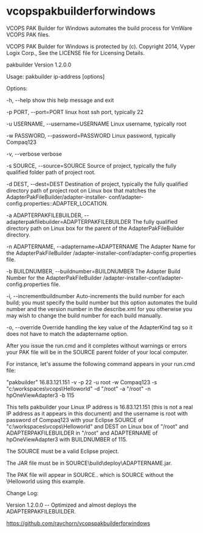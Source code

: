 vcopspakbuilderforwindows
=========================

VCOPS PAK Builder for Windows automates the build process for VmWare VCOPS PAK files.

VCOPS PAK Builder for Windows is protected by (c). Copyright 2014, Vyper Logix Corp., See the LICENSE file for Licensing Details.

pakbuilder Version 1.2.0.0

Usage: pakbuilder ip-address [options]

Options:

  -h, --help            show this help message and exit
  
  -p PORT, --port=PORT  linux host ssh port, typically 22

  -u USERNAME, --username=USERNAME
                        Linux username, typically root

  -w PASSWORD, --password=PASSWORD
                        Linux password, typically Compaq123

  -v, --verbose         verbose

  -s SOURCE, --source=SOURCE
                        Source of project, typically the fully qualified
                        folder path of project root.

  -d DEST, --dest=DEST  Destination of project, typically the fully qualified
                        directory path of project root on Linux box that
                        matches the AdapterPakFileBuilder/adapter-installer-
                        conf/adapter-config.properties::ADAPTER_LOCATION.

  -a ADAPTERPAKFILEBUILDER, --adapterpakfilebuilder=ADAPTERPAKFILEBUILDER
                        The fully qualified directory path on Linux box for
                        the parent of the AdapterPakFileBuilder directory.

  -n ADAPTERNAME, --adaptername=ADAPTERNAME
                        The Adapter Name for the AdapterPakFileBuilder
                        /adapter-installer-conf/adapter-config.properties
                        file.

  -b BUILDNUMBER, --buildnumber=BUILDNUMBER
                        The Adapter Build Number for the AdapterPakFileBuilder
                        /adapter-installer-conf/adapter-config.properties
                        file.

  -i, --incrementbuildnumber
                        Auto-increments the build number for each build; you
                        must specify the build number but this option
                        automates the build number and the version number in
                        the describe.xml for you otherwise you may wish to
                        change the build number for each build manually.

  -o, --override        Override handling the key value of the AdapterKind tag
                        so it does not have to match the adaptername option.

After you issue the run.cmd and it completes without warnings or errors your PAK file will be in the SOURCE parent folder of your local computer.

For instance, let's assume the following command appears in your run.cmd file:

"pakbuilder" 16.83.121.151 -v -p 22 -u root -w Compaq123 -s "c:\workspaces\vcops\Helloworld" -d "/root" -a "/root" -n hpOneViewAdapter3 -b 115

This tells pakbuilder your Linux IP address is 16.83.121.151 (this is not a real IP address as it appears in this document) and the username is root
with password of Compaq123 with your Eclipse SOURCE of "c:\workspaces\vcops\Helloworld" and DEST on Linux box of "/root" and ADAPTERPAKFILEBUILDER
in "/root" and ADAPTERNAME of hpOneViewAdapter3 with BUILDNUMBER of 115.

The SOURCE must be a valid Eclipse project.

The JAR file must be in SOURCE\build\deploy\ADAPTERNAME.jar.

The PAK file will appear in SOURCE\.. which is SOURCE without the \Helloworld using this example.

Change Log:

Version 1.2.0.0 -- Optimized and almost deploys the ADAPTERPAKFILEBUILDER.

https://github.com/raychorn/vcopspakbuilderforwindows
